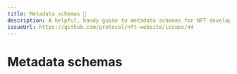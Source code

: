 ```yaml
---
title: Metadata schemas 🚧
description: A helpful, handy guide to metadata schemas for NFT developers.
issueUrl: https://github.com/protocol/nft-website/issues/44
---
```

 # Metadata schemas

<ContentStatus />